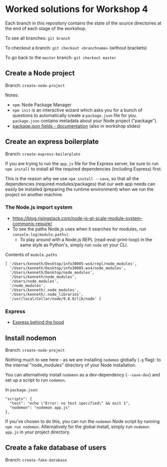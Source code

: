 # Worked solutions for Workshop 4
Each branch in this repository contains the state of the source directories at the end of each stage of the workshop.

To see all branches: `git branch`

To checkout a branch: `git checkout <branchname>` (without brackets)

To go back to the `master` branch: `git checkout master`

## Create a Node project
Branch: `create-node-project`

Notes:
- `npm`: Node Package Manager
- `npm init` is an interactive wizard which asks you for a bunch of questions to automatically create a `package.json` file for you. `package.json` contains metadata about your Node project ("package").
- [package.json fields - documentation](https://docs.npmjs.com/files/package.json) (also in workshop slides)

## Create an express boilerplate
Branch: `create-express-boilerplate`

If you are trying to run the `app.js` file for the Express server, be sure to run `npm install` to install all the required dependencies (including Express) first.

This is the reason why we use `npm install --save`, so that all the dependencies (required modules/packages) that our web app needs can easily be installed (preparing the runtime environment) when we run the project on another machine.

### The Node.js import system
- https://blog.risingstack.com/node-js-at-scale-module-system-commonjs-require/
- To see the paths Node.js uses when it searches for modules, run `console.log(module.paths)`.
  - To play around with a Node.js REPL (read-eval-print-loop) in the same style as Python's, simply run `node` on your CLI.

Contents of `module.paths`
```
[ '/Users/kenneth/Desktop/info30005-ws4/repl/node_modules',
  '/Users/kenneth/Desktop/info30005-ws4/node_modules',
  '/Users/kenneth/Desktop/node_modules',
  '/Users/kenneth/node_modules',
  '/Users/node_modules',
  '/node_modules',
  '/Users/kenneth/.node_modules',
  '/Users/kenneth/.node_libraries',
  '/usr/local/Cellar/node/9.8.0/lib/node' ]
```

### Express
- [Express behind the hood](https://medium.com/man-moon/express-js-under-the-hood-6452c897b316)

## Install nodemon
Branch: `create-node-project`

Nothing much to see here - as we are installing `nodemon` globally (`-g` flag): to the internal "node_modules" directory of your Node installation.

You can alternatively install `nodemon` as a dev-dependency (`--save-dev`) and set up a script to run `nodemon`.

In `package.json`:
```
"scripts": {
  "test": "echo \"Error: no test specified\" && exit 1",
  "nodemon": "nodemon app.js"
},
```

If you've chosen to do this, you can run the `nodemon` Node script by running `npm run nodemon`. Alternatively for the global install, simply run `nodemon app.js` in your project directory.

## Create a fake database of users
Branch: `create-fake-database`
